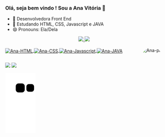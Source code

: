 ### Olá, seja bem vindo ! Sou a Ana Vitória 👋

- 🔭 Desenvolvedora Front End
- 🌱 Estudando HTML, CSS, Javascript e JAVA
- 😄 Pronouns: Ela/Dela

<div align="center">
  <a href="https://github.com/anavitoriasantos">
  <img height="180em" src="https://github-readme-stats.vercel.app/api?username=anavitoriasantos&show_icons=true&theme=dracula&include_all_commits=true&count_private=true"/>
  <img height="180em" src="https://github-readme-stats.vercel.app/api/top-langs/?username=anavitoriasantos&layout=compact&langs_count=7&theme=dracula"/>
</div>

 <div style="display: inline_block"><br> 
  <img align="center" alt="Ana-HTML" height="30" width="40" src="https://user-images.githubusercontent.com/103777227/188290111-5acaa342-f3c4-483d-a13f-b835d5fb7576.png">
  <img align="center" alt="Ana-CSS" height="30" width="40" src="https://user-images.githubusercontent.com/103777227/188290159-738ab952-cab3-4724-b3cb-fa13a3f28a44.png">
    <img align="center" alt="Ana-Javascript" height="30" width="40" src="https://cdn.jsdelivr.net/gh/devicons/devicon/icons/javascript/javascript-original.svg">
  <img align="center" alt="Ana-JAVA" height="30" width="40" src="https://user-images.githubusercontent.com/103777227/188290189-23c3469a-44fa-4550-8f32-e7d13f3252c1.png">
  <img align="right" alt="Ana-pic" height="150" style="border-radius:50px;" src="https://user-images.githubusercontent.com/103777227/188290928-634ac07c-3495-41de-8378-d851bfcac3d5.png">
</div>
  
  ##
  
  <div>
    <a href="https://www.linkedin.com/in/ana-vitoria-santos/" target="_blank"><img src="https://img.shields.io/badge/LinkedIn-0077B5?style=for-the-badge&logo=linkedin&logoColor=white" target="_blank"></a>
     <a href="vitoriaana663@gmail.com" target="_blank"><img src="https://img.shields.io/badge/Gmail-D14836?style=for-the-badge&logo=gmail&logoColor=white" target="_blank"></a>
  </div>

  ![Snake animation](https://github.com/rafaballerini/rafaballerini/blob/output/github-contribution-grid-snake.svg)
 
</div> 
 
